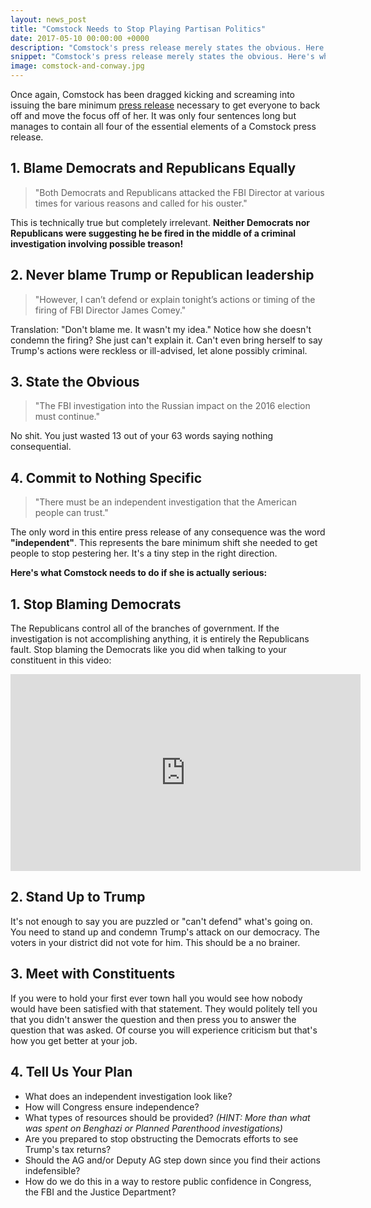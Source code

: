 ```yaml
---
layout: news_post
title: "Comstock Needs to Stop Playing Partisan Politics"
date: 2017-05-10 00:00:00 +0000
description: "Comstock's press release merely states the obvious. Here's what she needs to do next."
snippet: "Comstock's press release merely states the obvious. Here's what she needs to do next."
image: comstock-and-conway.jpg
---
```


Once again, Comstock has been dragged kicking and screaming into issuing the bare minimum [press release](https://comstock.house.gov/media-center/press-releases/rep-comstock-statement-fbi-director) necessary to get everyone to back off and move the focus off of her. It was only four sentences long but manages to contain all four of the essential elements of a Comstock press release.

## 1. Blame Democrats and Republicans Equally

> "Both Democrats and Republicans attacked the FBI Director at various times for various reasons and called for his ouster."

This is technically true but completely irrelevant. **Neither Democrats nor Republicans were suggesting he be fired in the middle of a criminal investigation involving possible treason!**

## 2. Never blame Trump or Republican leadership

> "However, I can’t defend or explain tonight’s actions or timing of the firing of FBI Director James Comey."

Translation: "Don't blame me. It wasn't my idea." Notice how she doesn't condemn the firing? She just can't explain it. Can't even bring herself to say Trump's actions were reckless or ill-advised, let alone possibly criminal.

## 3. State the Obvious

> "The FBI investigation into the Russian impact on the 2016 election must continue."

No shit. You just wasted 13 out of your 63 words saying nothing consequential.

## 4. Commit to Nothing Specific

> "There must be an independent investigation that the American people can trust."

The only word in this entire press release of any consequence was the word **"independent"**. This represents the bare minimum shift she needed to get people to stop pestering her. It's a tiny step in the right direction.

**Here's what Comstock needs to do if she is actually serious:**

## 1. Stop Blaming Democrats

The Republicans control all of the branches of government. If the investigation is not accomplishing anything, it is entirely the Republicans fault. Stop blaming the Democrats like you did when talking to your constituent in this video:

<iframe width="560" height="315" src="https://www.youtube.com/embed/65AKfqbjnik?start=14" frameborder="0" allowfullscreen></iframe>

## 2. Stand Up to Trump

It's not enough to say you are puzzled or "can't defend" what's going on. You need to stand up and condemn Trump's attack on our democracy. The voters in your district did not vote for him. This should be a no brainer.

## 3. Meet with Constituents

If you were to hold your first ever town hall you would see how nobody would have been satisfied with that statement. They would politely tell you that you didn't answer the question and then press you to answer the question that was asked. Of course you will experience criticism but that's how you get better at your job.

## 4. Tell Us Your Plan

* What does an independent investigation look like?
* How will Congress ensure independence?
* What types of resources should be provided? *(HINT: More than what was spent on Benghazi or Planned Parenthood investigations)*
* Are you prepared to stop obstructing the Democrats efforts to see Trump's tax returns?
* Should the AG and/or Deputy AG step down since you find their actions indefensible?
* How do we do this in a way to restore public confidence in Congress, the FBI and the Justice Department?



>  
